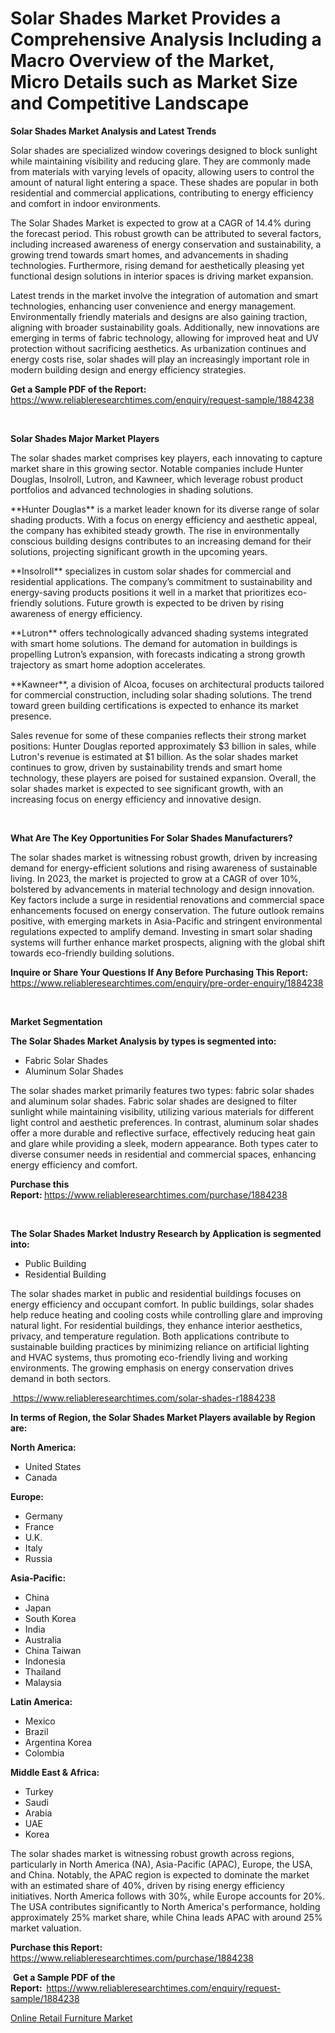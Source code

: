 <p><h1>Solar Shades Market Provides a Comprehensive Analysis Including a Macro Overview of the Market, Micro Details such as Market Size and Competitive Landscape</h1></p><p><strong>Solar Shades Market Analysis and Latest Trends</strong></p>
<p><p>Solar shades are specialized window coverings designed to block sunlight while maintaining visibility and reducing glare. They are commonly made from materials with varying levels of opacity, allowing users to control the amount of natural light entering a space. These shades are popular in both residential and commercial applications, contributing to energy efficiency and comfort in indoor environments.</p><p>The Solar Shades Market is expected to grow at a CAGR of 14.4% during the forecast period. This robust growth can be attributed to several factors, including increased awareness of energy conservation and sustainability, a growing trend towards smart homes, and advancements in shading technologies. Furthermore, rising demand for aesthetically pleasing yet functional design solutions in interior spaces is driving market expansion.</p><p>Latest trends in the market involve the integration of automation and smart technologies, enhancing user convenience and energy management. Environmentally friendly materials and designs are also gaining traction, aligning with broader sustainability goals. Additionally, new innovations are emerging in terms of fabric technology, allowing for improved heat and UV protection without sacrificing aesthetics. As urbanization continues and energy costs rise, solar shades will play an increasingly important role in modern building design and energy efficiency strategies.</p></p>
<p><strong>Get a Sample PDF of the Report:&nbsp;</strong> <a href="https://www.reliableresearchtimes.com/enquiry/request-sample/1884238?utm_campaign=3037&utm_medium=2&utm_source=Github&utm_content=ia&utm_term=05042025&utm_id=solar-shades">https://www.reliableresearchtimes.com/enquiry/request-sample/1884238</a></p>
<p>&nbsp;</p>
<p><strong>Solar Shades Major Market Players</strong></p>
<p><p>The solar shades market comprises key players, each innovating to capture market share in this growing sector. Notable companies include Hunter Douglas, Insolroll, Lutron, and Kawneer, which leverage robust product portfolios and advanced technologies in shading solutions.</p><p>**Hunter Douglas** is a market leader known for its diverse range of solar shading products. With a focus on energy efficiency and aesthetic appeal, the company has exhibited steady growth. The rise in environmentally conscious building designs contributes to an increasing demand for their solutions, projecting significant growth in the upcoming years.</p><p>**Insolroll** specializes in custom solar shades for commercial and residential applications. The company’s commitment to sustainability and energy-saving products positions it well in a market that prioritizes eco-friendly solutions. Future growth is expected to be driven by rising awareness of energy efficiency.</p><p>**Lutron** offers technologically advanced shading systems integrated with smart home solutions. The demand for automation in buildings is propelling Lutron’s expansion, with forecasts indicating a strong growth trajectory as smart home adoption accelerates.</p><p>**Kawneer**, a division of Alcoa, focuses on architectural products tailored for commercial construction, including solar shading solutions. The trend toward green building certifications is expected to enhance its market presence.</p><p>Sales revenue for some of these companies reflects their strong market positions: Hunter Douglas reported approximately $3 billion in sales, while Lutron's revenue is estimated at $1 billion. As the solar shades market continues to grow, driven by sustainability trends and smart home technology, these players are poised for sustained expansion. Overall, the solar shades market is expected to see significant growth, with an increasing focus on energy efficiency and innovative design.</p></p>
<p>&nbsp;</p>
<p><strong>What Are The Key Opportunities For Solar Shades Manufacturers?</strong></p>
<p><p>The solar shades market is witnessing robust growth, driven by increasing demand for energy-efficient solutions and rising awareness of sustainable living. In 2023, the market is projected to grow at a CAGR of over 10%, bolstered by advancements in material technology and design innovation. Key factors include a surge in residential renovations and commercial space enhancements focused on energy conservation. The future outlook remains positive, with emerging markets in Asia-Pacific and stringent environmental regulations expected to amplify demand. Investing in smart solar shading systems will further enhance market prospects, aligning with the global shift towards eco-friendly building solutions.</p></p>
<p><strong>Inquire or Share Your Questions If Any Before Purchasing This Report:</strong> <a href="https://www.reliableresearchtimes.com/enquiry/pre-order-enquiry/1884238?utm_campaign=3037&utm_medium=2&utm_source=Github&utm_content=ia&utm_term=05042025&utm_id=solar-shades">https://www.reliableresearchtimes.com/enquiry/pre-order-enquiry/1884238</a></p>
<p>&nbsp;</p>
<p><strong>Market Segmentation</strong></p>
<p><strong>The Solar Shades Market Analysis by types is segmented into:</strong></p>
<p><ul><li>Fabric Solar Shades</li><li>Aluminum Solar Shades</li></ul></p>
<p><p>The solar shades market primarily features two types: fabric solar shades and aluminum solar shades. Fabric solar shades are designed to filter sunlight while maintaining visibility, utilizing various materials for different light control and aesthetic preferences. In contrast, aluminum solar shades offer a more durable and reflective surface, effectively reducing heat gain and glare while providing a sleek, modern appearance. Both types cater to diverse consumer needs in residential and commercial spaces, enhancing energy efficiency and comfort.</p></p>
<p><strong>Purchase this Report:&nbsp;</strong><a href="https://www.reliableresearchtimes.com/purchase/1884238?utm_campaign=3037&utm_medium=2&utm_source=Github&utm_content=ia&utm_term=05042025&utm_id=solar-shades">https://www.reliableresearchtimes.com/purchase/1884238</a></p>
<p>&nbsp;</p>
<p><strong>The Solar Shades Market Industry Research by Application is segmented into:</strong></p>
<p><ul><li>Public Building</li><li>Residential Building</li></ul></p>
<p><p>The solar shades market in public and residential buildings focuses on energy efficiency and occupant comfort. In public buildings, solar shades help reduce heating and cooling costs while controlling glare and improving natural light. For residential buildings, they enhance interior aesthetics, privacy, and temperature regulation. Both applications contribute to sustainable building practices by minimizing reliance on artificial lighting and HVAC systems, thus promoting eco-friendly living and working environments. The growing emphasis on energy conservation drives demand in both sectors.</p></p>
<p><a href="https://www.reliableresearchtimes.com/solar-shades-r1884238?utm_campaign=3037&utm_medium=2&utm_source=Github&utm_content=ia&utm_term=05042025&utm_id=solar-shades">&nbsp;https://www.reliableresearchtimes.com/solar-shades-r1884238</a></p>
<p><strong>In terms of Region, the Solar Shades Market Players available by Region are:</strong></p>
<p>
    <p> <strong> North America: </strong>
        <ul>
            <li>United States</li>
            <li>Canada</li>
        </ul>
        </p> 
    <p> <strong> Europe: </strong>
        <ul>
            <li>Germany</li>
            <li>France</li>
            <li>U.K.</li>
            <li>Italy</li>
            <li>Russia</li>
        </ul>
        </p> 
    <p> <strong> Asia-Pacific: </strong>
        <ul>
            <li>China</li>
            <li>Japan</li>
            <li>South Korea</li>
            <li>India</li>
            <li>Australia</li>
            <li>China Taiwan</li>
            <li>Indonesia</li>
            <li>Thailand</li>
            <li>Malaysia</li>
        </ul>
        </p> 
    <p> <strong> Latin America: </strong>
        <ul>
            <li>Mexico</li>
            <li>Brazil</li>
            <li>Argentina Korea</li>
            <li>Colombia</li>
        </ul>
        </p> 
    <p> <strong> Middle East & Africa: </strong>
        <ul>
            <li>Turkey</li>
            <li>Saudi</li>
            <li>Arabia</li>
            <li>UAE</li>
            <li>Korea</li>
        </ul>
    </p>
    </p>
<p><p>The solar shades market is witnessing robust growth across regions, particularly in North America (NA), Asia-Pacific (APAC), Europe, the USA, and China. Notably, the APAC region is expected to dominate the market with an estimated share of 40%, driven by rising energy efficiency initiatives. North America follows with 30%, while Europe accounts for 20%. The USA contributes significantly to North America's performance, holding approximately 25% market share, while China leads APAC with around 25% market valuation.</p></p>
<p><strong>Purchase this Report: </strong><a href="https://www.reliableresearchtimes.com/purchase/1884238?utm_campaign=3037&utm_medium=2&utm_source=Github&utm_content=ia&utm_term=05042025&utm_id=solar-shades">https://www.reliableresearchtimes.com/purchase/1884238</a></p>
<p>&nbsp;<strong>Get a Sample PDF of the Report:&nbsp;&nbsp;</strong><a href="https://www.reliableresearchtimes.com/enquiry/request-sample/1884238?utm_campaign=3037&utm_medium=2&utm_source=Github&utm_content=ia&utm_term=05042025&utm_id=solar-shades">https://www.reliableresearchtimes.com/enquiry/request-sample/1884238</a></p>
<p><strong></strong></p>
<p><p><a href="https://github.com/ternainglin/Market-Research-Report-List-1/blob/main/online-retail-furniture-market.md?utm_campaign=3037&utm_medium=2&utm_source=Github&utm_content=ia&utm_term=05042025&utm_id=solar-shades">Online Retail Furniture Market</a></p></p>